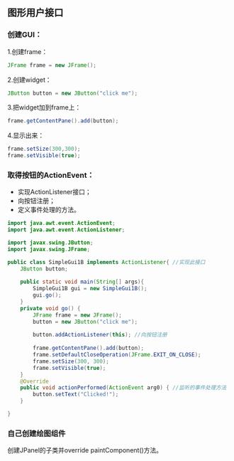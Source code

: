 ## 图形用户接口

### 创建GUI：

1.创建frame：

```Java
JFrame frame = new JFrame();
```

2.创建widget：

```java
JButton button = new JButton("click me");
```

3.把widget加到frame上：

```java
frame.getContentPane().add(button);
```

4.显示出来：

```java
frame.setSize(300,300);
frame.setVisible(true);
```

### 取得按钮的ActionEvent：

- 实现ActionListener接口；
- 向按钮注册；
- 定义事件处理的方法。

```java
import java.awt.event.ActionEvent;
import java.awt.event.ActionListener;

import javax.swing.JButton;
import javax.swing.JFrame;

public class SimpleGui1B implements ActionListener{	//实现此接口
	JButton button;
	
	public static void main(String[] args){
		SimpleGui1B gui = new SimpleGui1B();
		gui.go();
	}
	private void go() {
		JFrame frame = new JFrame();
		button = new JButton("click me");
		
		button.addActionListener(this);	//向按钮注册
		
		frame.getContentPane().add(button);
		frame.setDefaultCloseOperation(JFrame.EXIT_ON_CLOSE);
		frame.setSize(300, 300);
		frame.setVisible(true);
	}
	@Override
	public void actionPerformed(ActionEvent arg0) {	//监听的事件处理方法
		button.setText("Clicked!");
	}

}
```

### 自己创建绘图组件

创建JPanel的子类并override paintComponent()方法。